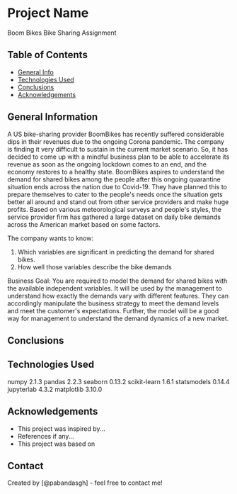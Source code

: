 # Project Name
Boom Bikes Bike Sharing Assignment


## Table of Contents
* [General Info](#general-information)
* [Technologies Used](#technologies-used)
* [Conclusions](#conclusions)
* [Acknowledgements](#acknowledgements)


## General Information
A US bike-sharing provider BoomBikes has recently suffered considerable dips in their revenues due to the ongoing Corona pandemic. The company is finding it very difficult to sustain in the current market scenario. So, it has decided to come up with a mindful business plan to be able to accelerate its revenue as soon as the ongoing lockdown comes to an end, and the economy restores to a healthy state. 
BoomBikes aspires to understand the demand for shared bikes among the people after this ongoing quarantine situation ends across the nation due to Covid-19. They have planned this to prepare themselves to cater to the people's needs once the situation gets better all around and stand out from other service providers and make huge profits.
Based on various meteorological surveys and people's styles, the service provider firm has gathered a large dataset on daily bike demands across the American market based on some factors.

The company wants to know:
1. Which variables are significant in predicting the demand for shared bikes.
2. How well those variables describe the bike demands

Business Goal:
You are required to model the demand for shared bikes with the available independent variables. It will be used by the management to understand how exactly the demands vary with different features. They can accordingly manipulate the business strategy to meet the demand levels and meet the customer's expectations. Further, the model will be a good way for management to understand the demand dynamics of a new market.

## Conclusions



## Technologies Used
numpy                     2.1.3
pandas                    2.2.3
seaborn                   0.13.2
scikit-learn              1.6.1
statsmodels               0.14.4
jupyterlab                4.3.2
matplotlib                3.10.0




## Acknowledgements

- This project was inspired by...
- References if any...
- This project was based on 


## Contact
Created by [@pabandasgh] - feel free to contact me!
